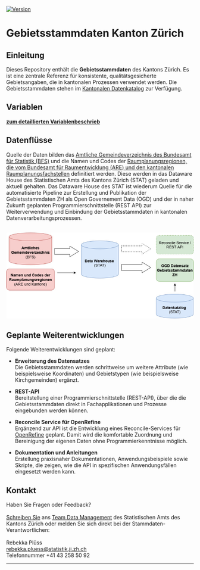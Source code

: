 [![Version](https://img.shields.io/badge/version-1.0.0-green.svg)](https://github.com/statistikZH/gebietsstammdaten_zh) 

# Gebietsstammdaten Kanton Zürich

## Einleitung

Dieses Repository enthält die **Gebietsstammdaten** des Kantons Zürich. Es ist eine zentrale Referenz für konsistente, qualitätsgesicherte Gebietsangaben, die in kantonalen Prozessen verwendet werden.
Die Gebietsstammdaten stehen im [Kantonalen Datenkatalog](https://www.zh.ch/de/politik-staat/statistik-daten/datenkatalog.html#/datasets/3082@statistisches-amt-kanton-zuerich) zur Verfügung.


## Variablen

[**zum detaillierten Variablenbeschrieb**](Variablen.md)


## Datenflüsse

Quelle der Daten bilden das [Amtliche Gemeindeverzeichnis des Bundesamt für Statistik (BFS)](https://www.bfs.admin.ch/bfs/de/home/statistiken/querschnittsthemen/raeumliche-analysen/raeumliche-gliederungen/regionalpolitische-gliederungen.html) und die Namen und Codes der [Raumplanungsregionen, die vom Bundesamt für Raumentwicklung (ARE) und den kantonalen Raumplanungsfachstellen](https://www.bfs.admin.ch/bfs/de/home/statistiken/querschnittsthemen/raeumliche-analysen/raeumliche-gliederungen/regionalpolitische-gliederungen.html) definitiert werden. Diese werden in das Dataware House des Statistischen Amts des Kantons Zürich (STAT) geladen und aktuell gehalten. Das Dataware House des STAT ist wiederum Quelle für die automatisierte Pipeline zur Erstellung und Publikation der Gebietsstammdaten ZH als Open Governement Data (OGD) und der in naher Zukunft geplanten Programmierschnittstelle (REST API) zur Weiterverwendung und Einbindung der Gebietsstammdaten in kantonalen Datenverarbeitungsprozessen. 
<div align="center"><br> 
<img src="Gebietsstammdaten_DF.jpg" alt="Datenflüsse Gebietsstammdaten" width="600">
<br> </div>

## Geplante Weiterentwicklungen 

Folgende Weiterentwicklungen sind geplant:

- **Erweiterung des Datensatzes**  
  Die Gebietsstammdaten werden schrittweise um weitere Attribute (wie beispielsweise Koordinaten) und Gebietstypen (wie beispielsweise Kirchgemeinden) ergänzt.
  
- **REST-API**  
  Bereitstellung einer Programmierschnittstelle (REST-API), über die die Gebietsstammdaten direkt in Fachapplikationen und Prozesse eingebunden werden können. 

- **Reconcile Service für OpenRefine**  
  Ergänzend zur API ist die Entwicklung eines Reconcile-Services für [OpenRefine](https://openrefine.org/) geplant. Damit wird die komfortable Zuordnung und Bereinigung der eigenen Daten ohne Programmierkenntnisse möglich. 

- **Dokumentation und Anleitungen**  
  Erstellung praxisnaher Dokumentationen, Anwendungsbeispiele sowie Skripte, die zeigen, wie die API in spezifischen Anwendungsfällen eingesetzt werden kann.


## Kontakt
Haben Sie Fragen oder Feedback? <br><br>
[Schreiben Sie](mailto:dm@statistik.ji.zh.ch) ans [Team Data Management](https://www.zh.ch/de/direktion-der-justiz-und-des-innern/statistisches-amt/data-management.html) des Statistischen Amts des Kantons Zürich
oder melden Sie sich direkt bei der Stammdaten-Verantwortlichen: <br><br>
Rebekka Plüss <br>
rebekka.pluess@statistik.ji.zh.ch <br>
Telefonnummer +41 43 258 50 92<br>

---
